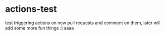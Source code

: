 # actions-test

test triggering actions on new pull requests and comment on them, later will add some more fun things :)
aaaa
